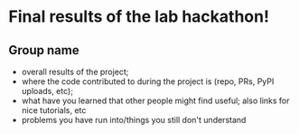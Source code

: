 # Final results of the lab hackathon!

## Group name
- overall results of the project;
- where the code contributed to during the project is (repo, PRs, PyPI uploads, etc);
- what have you learned that other people might find useful; also links for nice tutorials, etc
- problems you have run into/things you still don't understand
